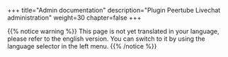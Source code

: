 +++
title="Admin documentation"
description="Plugin Peertube Livechat administration"
weight=30
chapter=false
+++

{{% notice warning %}}
This page is not yet translated in your language, please refer to the english version. You can switch to it by using the language selector in the left menu.
{{% /notice %}}
